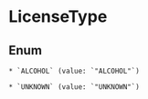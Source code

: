 
# LicenseType

## Enum


    * `ALCOHOL` (value: `"ALCOHOL"`)

    * `UNKNOWN` (value: `"UNKNOWN"`)



